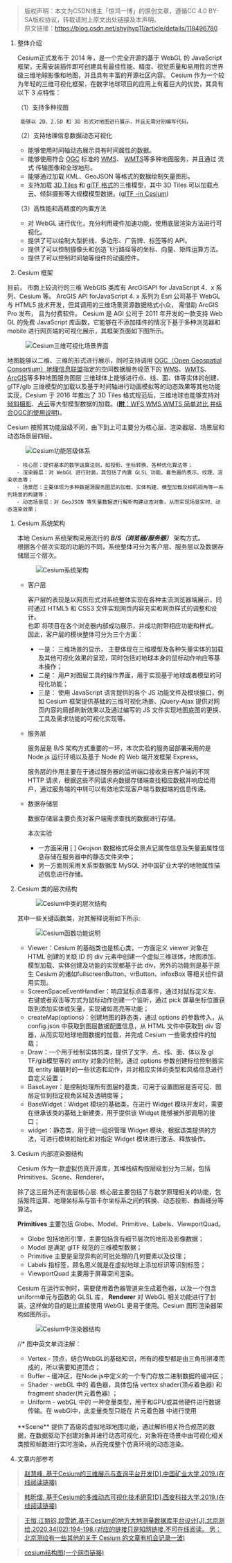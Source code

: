 > 版权声明：本文为CSDN博主「惊鸿一博」的原创文章，遵循CC 4.0 BY-SA版权协议，转载请附上原文出处链接及本声明。<br/>
> 原文链接：https://blog.csdn.net/shyjhyp11/article/details/118496780

1. 整体介绍

    Cesium正式发布于 2014 年，是一个完全开源的基于 WebGL 的 JavaScript框架，无需安装插件即可创建具有最佳性能、精度、视觉质量和易用性的世界级三维地球影像和地图，并且具有丰富的开源社区内容。 Cesium 作为一个较为年轻的三维可视化框架，在数字地球项目的应用上有着巨大的优势，其具有以下 3 点特性：

    （1）支持多种视图

        能够以 2D、2.5D 和 3D 形式对地图进行展示，并且无需分别编写代码。

    （2）支持地理信息数据动态可视化

     - 能够使用时间轴动态展示具有时间属性的数据。
     - 能够使用符合 [OGC](https://www.osgeo.org/partners/ogc/) 标准的 [WMS](https://www.ogc.org/standards/wms)、 [WMTS](https://www.ogc.org/standards/wmts)等多种地图服务，并且通过 流式 传输图像和全球地形。
     - 能够通过加载 KML、GeoJSON 等格式的数据绘制矢量图形。
     - 支持加载 [3D Tiles](https://www.jianshu.com/p/d13d895f2024) 和 [glTF 格式](https://www.khronos.org/gltf/)的三维模型，其中 3D Tiles 可以加载点云、倾斜摄影等大规模模型数据。([glTF -in Cesium](https://www.cnblogs.com/fuckgiser/p/6266552.html))

    （3）高性能和高精度的内置方法

      - 对 WebGL 进行优化，充分利用硬件加速功能，使用底层渲染方法进行可视化。
      - 提供了可以绘制大型折线、多边形、广告牌、标签等的 API。
      - 提供了可以控制摄像头和创造飞行路径等的坐标、向量、矩阵运算方法。
      - 提供了可以控制时间轴等组件的动画控件。

2. Cesium 框架

  目前， 市面上较流行的三维 WebGIS 类库有 ArcGISAPI for JavaScript 4．x 系列、Cesium 等。
  ArcGIS API forJavaScript 4. x 系列为 Esri 公司基于 WebGL 与 HTML5 技术开发，但其调用的三维场景资源数据格式小众， 需借助 ArcGIS Pro 发布， 且为付费软件。
  Cesium 是 AGI 公司于 2011 年开发的一款支持 Web GL 的免费 JavaScript 库函数，它能够在不添加插件的情况下基于多种浏览器和 mobile 进行网页端的可视化展示，其框架页面如下图所示。  <br/>

  &emsp;&emsp;&emsp;![Cesium三维可视化场景界面](cesium_frame_00.png)  <br/>

  地图能够以二维、三维的形式进行展示，同时支持调用 [OGC（Open Geospatial Consortium）地理信息联盟](https://www.osgeo.org/partners/ogc/)指定的空间数据服务规范下的 [WMS](https://www.ogc.org/standards/wms)、[WMTS](https://www.ogc.org/standards/wmts)、[ArcGIS](https://enterprise.arcgis.com/zh-cn/server/latest/publish-services/linux/ogc-support-in-arcgis-server.htm)等多种地图服务图层
  三维球体上能够进行点、线、面、体等实体的创建、glTF/glb 三维模型的加载以及基于时间轴进行动画模拟等的动态效果等其他功能实现，Cesium 于 2016 年推出了 3D Tiles 格式规范后，三维地球也能够支持对 [倾斜摄影](https://blog.csdn.net/wangbiao9292/article/details/93499988)、[点云](https://blog.csdn.net/qq_42899245/article/details/116521688)等大型模型数据的加载。([**附**：WFS,WMS,WMTS 简单对比,并结合OGC的使用说明](https://doc.arcgis.com/zh-cn/arcgis-online/reference/ogc.htm))。

  Cesium 按照其功能层级不同，由下到上可主要分为核心层、渲染器层、场景层和动态场景层四层。

  &emsp;&emsp;&emsp;![Cesium功能层级体系](cesium_frame_01.png)

       - 核心层：提供基本的数学运算法则，如投影、坐标转换、各种优化算法等；
       - 渲染器层：对 WebGL 进行封装，其包括了内置 GLSL 功能、着色器的表示、纹理、渲染状态等；
       - 场景层：主要体现为多种数据源服务图层的加载、实体构建、模型加载及相机视角等一系列场景的构建等；
       - 动态场景层：对 GeoJSON 等矢量数据进行解析构建动态对象，从而实现场景实时、动态渲染效果；

  1. Cesium 系统架构

      本地 Cesium 系统架构采用流行的  ***B/S（浏览器/服务器）*** 架构方式。 <br/>
      根据各个层次实现的功能的不同，系统整体可分为客户层、服务层以及数据存储层三个层次。

      &emsp;&emsp;&emsp;![Cesium系统架构](cesium_frame_02.png)

      - 客户层

        客户层的表现是以网页形式对系统整体实现在各种主流浏览器端展示，同时通过 HTML5 和 CSS3 文件实现网页内容充实和网页样式的调整和设计。<br/>
        也即 将项目在各个浏览器内部成功展示，并成功附带相应功能和样式。<br/>
        因此，客户层的模块整体可分为三个方面：

        - 一是： 三维场景的显示， 主要体现在三维模型及各种矢量实体的加载及其他可视化效果的呈现，同时包括对地球本身的鼠标动作响应等基本操作；
        - 二是： 用户对图层工具的操作界面，用于实现基于地球或者模型的可视化功能；
        - 三是： 使用 JavaScript 语言提供的各个 JS 功能文件及模块接口，例如 Cesium 框架提供基础的三维可视化场景、jQuery-Ajax 提供对网页内容的局部刷新效果以及通过编写的 JS 文件实现地图底图的更换、工具及需求功能的可视化实现等。

      - 服务层

        服务层是 B/S 架构方式重要的一环，本次实验的服务层部署采用的是 Node.js 运行环境以及基于 Node 的 Web 端开发框架 Express。

        服务层的作用主要在于通过服务器的监听端口接收来自客户端的不同 HTTP 请求，根据这些不同请求向数据存储端查找相应数据并响应给用户，通过服务端的中转可以有效地实现客户端与数据端的信息传递。

      - 数据存储层

        数据存储层主要负责对客户端需求查找的数据进行存储。

        本次实验
          - 一方面采用
           [ ] Geojson 数据格式将全景点记属性信息及矢量面属性信息存储在服务器中的静态文件夹中；
          - 另一方面则采用关系型数据库 MySQL 对中国矿业大学的地物属性描述信息进行存储。

  2. Cesium 类的层次结构

     &emsp;&emsp;&emsp;![Cesium中类的层次结构](cesium_frame_03.png)

     其中一些关键函数类，对其解释说明如下所示:

      &emsp;&emsp;&emsp;![Cesium函数功能说明](cesium_frame_04.png)

      - Viewer：Cesium 的基础类也是核心类，一方面定义 viewer 对象在 HTML 创建的关联 ID 的 div 元素中创建一个虚拟三维球体，地图添加、模型加载、实体创建及功能的实现都基于此 div，另外的功能则是基于原生 Cesium 的诸如fullscreenButton、vrButton、infoxBox 等相关组件调用实现。
      - ScreenSpaceEventHandler：响应鼠标点击事件，通过对鼠标定义左、右键或者双击等方式为鼠标动作创建一个监听，通过 pick 屏幕坐标位置获取到添加实体或矢量，实现诸如高亮等功能；
      - createMap(options)：创建地图的静态类，通过 options 的参数传入，从config.json  中获取到图层数据配置信息，从 HTML 文件中获取到 div 容器，从而实现地球地图数据的加载，并完成 Cesium  一些需求控件的加载；
      - Draw：一个用于绘制实体的类，提供了文字、点、线、面、体以及 gl TF/glb模型等的 entity 对象的绘制，通过 options 参数创建标绘控制器实现 entity 编辑时的一些状态和动作，并对相应实体的类型和风格信息进行自定义设置；
      - BaseLayer：是控制处理所有图层的基类，可用于设置图层是否可见、图层定位到指定视角区域及透明度等；
      - BaseWidget：Widget 模块的基础类，在进行 Widget 模块开发时，需要在继承该类的基础上新建类，用于提供该 Widget 能够被外部调用的接口；
      - widget：静态类，用于统一组织管理 Widget 模块，根据该类提供的方法，可进行模块初始化和对指定 Widget 模块进行激活、释放操作。

  3. Cesium 内部渲染器结构

      Cesium 作为一款虚拟仿真开源库，其堆栈结构按层级划分为三层，包括 Primitives、Scene、Renderer。

      除了这三层外还有底层核心层. 核心层主要包括了与数学原理相关的功能，包括矩阵运算、地理坐标系与笛卡尔坐标系之间的转换、动态投影、曲面细分等算法。

      **Primitives** 主要包括 Globe、Model、Primitive、Labels、ViewportQuad。

        - Globe 包括地形引擎，主要包括含有细节层次的地形及影像数据；
        - Model 是满足 glTF 规范的三维模型数据；
        - Primitive 主要是呈现异构的可批处理的几何要素以及纹理；
        - Labels 指标签，顾名思义就是在虚拟地球上添加标识等识别标签；
        - ViewportQuad 主要用于屏幕空间渲染。

      Cesium 在运行实例时，需要使用着色器管道来生成着色器，以及一个包含 uniform单元与函数的 GLSL 库， **Renderer** 对 WebGL 相关功能进行了封装，这样做的目的是比直接使用 WebGL 更易于使用。Cesium 图形渲染器架构如图所示。

      &emsp;&emsp;&emsp;![Cesium中渲染器结构](cesium_frame_05.png)

      //* 图中英文单词注解：
        - Vertex - 顶点，结合WebGL的基础知识，所有的模型都是由三角形拼凑而成的，所以需要知道顶点；
        - Buffer - 缓冲区，在Node.js中定义的一个专门存放二进制数据的缓冲区；
        - Shader - webGL 中的 着色器，具体包括 vertex shader(顶点着色器) 和 fragment shader(片元着色器) ；
        - Uniform - webGL 中的 一种变量类型，用于和GPU或其他硬件进行数据传输。在 webGl中，此变量类型只能在 片元着色器 中进行使用

      <br/>
      **Scene** 提供了高级的虚拟地球地图功能，通过解析相关符合规范的数据，在数据驱动下创建对象并进行动态可视化，对象将在场景中由可视化相关类按照帧数进行实时渲染，从而完成整个仿真环境的动态渲染。

3. 文章内部参考

  > [赵慧峰. 基于Cesium的三维展示与查询平台开发[D].中国矿业大学,2019.(在线阅读链接)](https://kreader.cnki.net/Kreader/CatalogViewPage.aspx?dbCode=cdmd&filename=1019604706.nh&tablename=CMFD201902&compose=&first=1&uid=WEEvREcwSlJHSldTTEYzVDhUQ05aaVQzdCszSDU0QXNQRVZISmJHVG1SMD0=$9A4hF_YAuvQ5obgVAqNKPCYcEjKensW4IQMovwHtwkF4VYPoHbKxJw!!)

  > [韩昕熠. 基于Cesium的多维动态可视化技术研究[D].西安科技大学,2019.(在线阅读链接)](https://kreader.cnki.net/Kreader/CatalogViewPage.aspx?dbCode=cdmd&filename=1019618903.nh&tablename=CMFD202001&compose=&first=1&uid=WEEvREcwSlJHSldTTEYzVDhUQ05aaVQzdCszSDU0QXNQRVZISmJHVG1SMD0=$9A4hF_YAuvQ5obgVAqNKPCYcEjKensW4IQMovwHtwkF4VYPoHbKxJw!!)

  > [王恒,江丽钧,段雪娇.基于Cesium的地方大地测量数据库平台设计[J].北京测绘,2020,34(02):194-198.(对应的链接只是知网链接,不可在线阅读。 另： 北京测绘有一些其他的关于 Cesium 的文章有机会记录一波)](https://kns.cnki.net/kcms/detail/detail.aspx?dbcode=CJFD&dbname=CJFDLAST2020&filename=BJCH202002013&v=UeL41cA3v9Nglz8xaiij3C5FSfFPZmv5pfVsnGHmuYfczDFdkaCn5l7eWcgem4Tw&uid=WEEvREcwSlJHSldTTEYzVDhUQ05aaVQzdCszSDU0QXNQRVZISmJHVG1SMD0=$9A4hF_YAuvQ5obgVAqNKPCYcEjKensW4IQMovwHtwkF4VYPoHbKxJw!!)

  > [cesium结构图(一个网页链接)](https://blog.csdn.net/xiaowanzi29/article/details/84762378)